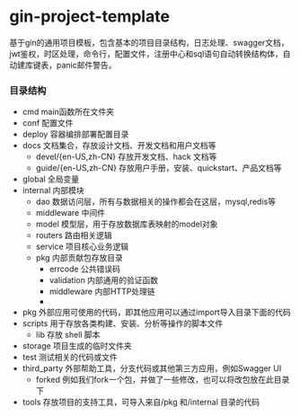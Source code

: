 # gin-project-template
基于gin的通用项目模板，包含基本的项目目录结构，日志处理、swagger文档，jwt鉴权，时区处理，命令行，配置文件，注册中心和sql语句自动转换结构体，自动建库键表，panic邮件警告。
### 目录结构
- cmd main函数所在文件夹 
- conf 配置文件 
- deploy 容器编排部署配置目录
- docs 文档集合，存放设计文档、开发文档和用户文档等
  - devel/{en-US,zh-CN} 存放开发文档、hack 文档等
  - guide/{en-US,zh-CN} 存放用户手册，安装、quickstart、产品文档等
- global 全局变量
- internal 内部模块
  - dao 数据访问层，所有与数据相关的操作都会在这层，mysql,redis等
  - middleware 中间件
  - model 模型层，用于存放数据库表映射的model对象
  - routers 路由相关逻辑
  - service 项目核心业务逻辑
  - pkg 内部贡献包存放目录
    - errcode 公共错误码
    - validation 内部通用的验证函数
    - middleware 内部HTTP处理链
    - 
- pkg 外部应用可使用的代码，即其他应用可以通过import导入目录下面的代码
- scripts 用于存放各类构建、安装、分析等操作的脚本文件
  - lib 存放 shell 脚本
- storage 项目生成的临时文件夹
- test 测试相关的代码或文件
- third_party 外部帮助工具，分支代码或其他第三方应用，例如Swagger UI
  - forked 例如我们fork一个包，并做了一些修改，也可以将改包放在此目录下
- tools 存放项目的支持工具，可导入来自/pkg 和/internal 目录的代码
